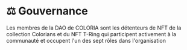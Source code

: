 # ⚖ Gouvernance

Les membres de la DAO de COLORIA sont les détenteurs de NFT de la collection Colorians et du NFT T-Ring qui participent activement à la communauté et occupent l'un des sept rôles dans l'organisation

